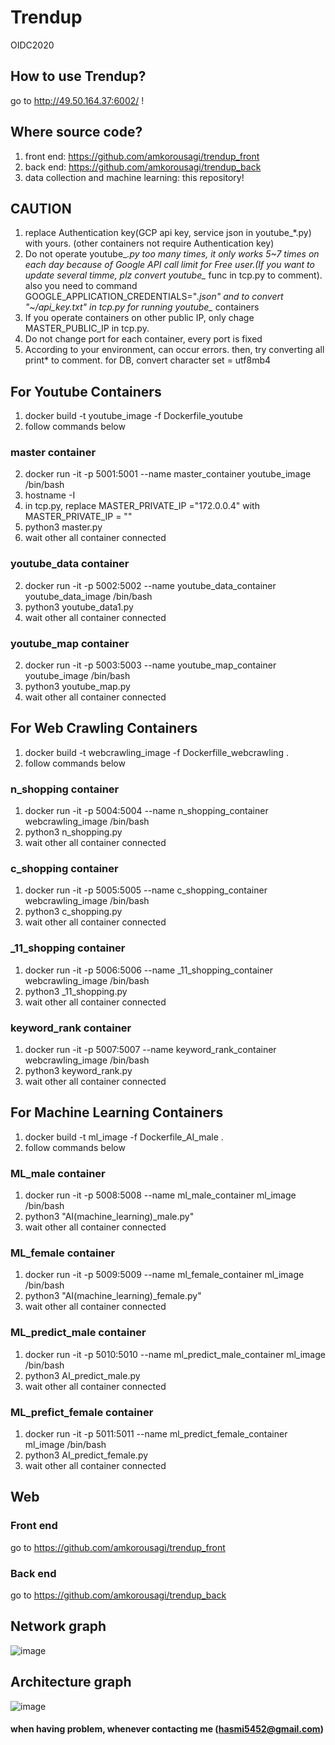 # Trendup
OIDC2020

## How to use Trendup?
go to http://49.50.164.37:6002/ !

## Where source code?
1. front end: https://github.com/amkorousagi/trendup_front
2. back end: https://github.com/amkorousagi/trendup_back
3. data collection and machine learning: this repository!

## CAUTION
1. replace Authentication key(GCP api key, service json in youtube_*.py) with yours. (other containers not require Authentication key)
2. Do not operate youtube_*.py too many times, it  only works 5~7 times on each day because of Google API call limit for Free user.(If you want to update several timme, plz convert youtube_* func in tcp.py to comment). also you need to command  GOOGLE_APPLICATION_CREDENTIALS="*.json" and to convert "~/api_key.txt" in tcp.py for running youtube_* containers
3. If you operate containers on other public IP, only chage MASTER_PUBLIC_IP in tcp.py.
4. Do not change port for each container, every port is fixed
5. According to your environment, can occur errors. then, try converting all print* to comment. for DB, convert character set = utf8mb4 

## For Youtube Containers
1. docker build -t youtube_image -f Dockerfile_youtube
2. follow commands below

### master container

2. docker run -it -p 5001:5001 --name master_container youtube_image /bin/bash
3. hostname -I
4. in tcp.py, replace MASTER_PRIVATE_IP ="172.0.0.4" with MASTER_PRIVATE_IP = "<above result>"
5. python3 master.py
6. wait other all container connected
  
### youtube_data container 

2. docker run -it -p 5002:5002 --name youtube_data_container youtube_data_image /bin/bash
4. python3 youtube_data1.py
5. wait other all container connected


### youtube_map container 

2. docker run -it -p 5003:5003 --name youtube_map_container youtube_image /bin/bash
4. python3 youtube_map.py
5. wait other all container connected

## For Web Crawling Containers
1. docker build -t webcrawling_image -f Dockerfille_webcrawling .
2. follow commands below

### n_shopping container

1. docker run -it -p 5004:5004 --name n_shopping_container webcrawling_image /bin/bash
2. python3 n_shopping.py
3. wait other all container connected

### c_shopping container
1. docker run -it -p 5005:5005 --name c_shopping_container webcrawling_image /bin/bash
2. python3 c_shopping.py
3. wait other all container connected

### _11_shopping container
1. docker run -it -p 5006:5006 --name _11_shopping_container webcrawling_image /bin/bash
2. python3 _11_shopping.py
3. wait other all container connected

### keyword_rank container
1. docker run -it -p 5007:5007 --name keyword_rank_container webcrawling_image /bin/bash
2. python3 keyword_rank.py
3. wait other all container connected

## For Machine Learning Containers
1. docker build -t ml_image -f Dockerfile_AI_male .
2. follow commands below

### ML_male container
1. docker run -it -p 5008:5008 --name ml_male_container ml_image /bin/bash
2. python3 "AI(machine_learning)_male.py"
3. wait other all container connected

### ML_female container
1. docker run -it -p 5009:5009 --name ml_female_container ml_image /bin/bash
2. python3 "AI(machine_learning)_female.py"
3. wait other all container connected

### ML_predict_male container
1. docker run -it -p 5010:5010 --name ml_predict_male_container ml_image /bin/bash
2. python3 AI_predict_male.py
3. wait other all container connected

### ML_prefict_female container
1. docker run -it -p 5011:5011 --name ml_predict_female_container ml_image /bin/bash
2. python3 AI_predict_female.py
3. wait other all container connected

## Web

### Front end
go to https://github.com/amkorousagi/trendup_front

### Back end
go to https://github.com/amkorousagi/trendup_back

## Network graph
![image](https://user-images.githubusercontent.com/39821875/89766357-fc8a6f00-db32-11ea-8b98-fca5f822e6aa.png)

## Architecture graph
![image](https://user-images.githubusercontent.com/39821875/89766416-15932000-db33-11ea-9df4-eaa18d0cba2d.png)



#### when having problem, whenever contacting  me (hasmi5452@gmail.com)
